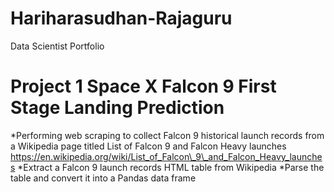 # Hariharasudhan-Rajaguru
Data Scientist Portfolio

#  Project 1 Space X Falcon 9 First Stage Landing Prediction
*Performing web scraping to collect Falcon 9 historical launch records from a Wikipedia page titled List of Falcon 9 and Falcon Heavy launches https://en.wikipedia.org/wiki/List_of_Falcon\_9\_and_Falcon_Heavy_launches
*Extract a Falcon 9 launch records HTML table from Wikipedia
*Parse the table and convert it into a Pandas data frame

